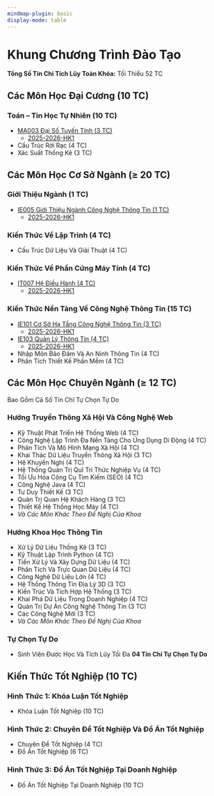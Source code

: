 ```yaml
---
mindmap-plugin: basic
display-mode: table
---
```


# Khung Chương Trình Đào Tạo

**Tổng Số Tín Chỉ Tích Lũy Toàn Khóa:** Tối Thiểu 52 TC

## Các Môn Học Đại Cương (10 TC)

### Toán – Tin Học Tự Nhiên (10 TC)

- [MA003 Đại Số Tuyến Tính (3 TC)](../uit/courses/MA003/MA003.md)
    - [2025-2026-HK1](../2025-2026-HK1.md)
- Cấu Trúc Rời Rạc (4 TC)
- Xác Suất Thống Kê (3 TC)

## Các Môn Học Cơ Sở Ngành (≥ 20 TC)

### Giới Thiệu Ngành (1 TC)

- [IE005 Giới Thiệu Ngành Công Nghệ Thông Tin (1 TC)](../uit/courses/IE005/IE005.md)
    - [2025-2026-HK1](../2025-2026-HK1.md)

### Kiến Thức Về Lập Trình (4 TC)

- Cấu Trúc Dữ Liệu Và Giải Thuật (4 TC)

### Kiến Thức Về Phần Cứng Máy Tính (4 TC)

- [IT007 Hệ Điều Hành (4 TC)](../uit/courses/IT007/IT007.md)
    - [2025-2026-HK1](../2025-2026-HK1.md)

### Kiến Thức Nền Tảng Về Công Nghệ Thông Tin (15 TC)

- [IE101 Cơ Sở Hạ Tầng Công Nghệ Thông Tin (3 TC)](../uit/courses/IE101/IE101.md)
    - [2025-2026-HK1](../2025-2026-HK1.md)
- [IE103 Quản Lý Thông Tin (4 TC)](../uit/courses/IE103/IE103.md)
    - [2025-2026-HK1](../2025-2026-HK1.md)
- Nhập Môn Bảo Đảm Và An Ninh Thông Tin (4 TC)
- Phân Tích Thiết Kế Phần Mềm (4 TC)

## Các Môn Học Chuyên Ngành (≥ 12 TC)

Bao Gồm Cả Số Tín Chỉ Tự Chọn Tự Do

### Hướng Truyền Thông Xã Hội Và Công Nghệ Web

- Kỹ Thuật Phát Triển Hệ Thống Web (4 TC)
- Công Nghệ Lập Trình Đa Nền Tảng Cho Ứng Dụng Di Động (4 TC)
- Phân Tích Và Mô Hình Mạng Xã Hội (4 TC)
- Khai Thác Dữ Liệu Truyền Thông Xã Hội (3 TC)
- Hệ Khuyến Nghị (4 TC)
- Hệ Thống Quản Trị Quĩ Tri Thức Nghiệp Vụ (4 TC)
- Tối Ưu Hóa Công Cụ Tìm Kiếm (SEO) (4 TC)
- Công Nghệ Java (4 TC)
- Tư Duy Thiết Kế (3 TC)
- Quản Trị Quan Hệ Khách Hàng (3 TC)
- Thiết Kế Hệ Thống Học Máy (4 TC)
- _Và Các Môn Khác Theo Đề Nghị Của Khoa_

### Hướng Khoa Học Thông Tin

- Xử Lý Dữ Liệu Thống Kê (3 TC)
- Kỹ Thuật Lập Trình Python (4 TC)
- Tiến Xử Lý Và Xây Dựng Dữ Liệu (4 TC)
- Phân Tích Và Trực Quan Dữ Liệu (4 TC)
- Công Nghệ Dữ Liệu Lớn (4 TC)
- Hệ Thống Thông Tin Địa Lý 3D (3 TC)
- Kiến Trúc Và Tích Hợp Hệ Thống (3 TC)
- Khai Phá Dữ Liệu Trong Doanh Nghiệp (4 TC)
- Quản Trị Dự Án Công Nghệ Thông Tin (3 TC)
- Các Công Nghệ Mới (3 TC)
- _Và Các Môn Khác Theo Đề Nghị Của Khoa_

### Tự Chọn Tự Do

- Sinh Viên Được Học Và Tích Lũy Tối Đa **04 Tín Chỉ Tự Chọn Tự Do**

## Kiến Thức Tốt Nghiệp (10 TC)

### Hình Thức 1: Khóa Luận Tốt Nghiệp

- Khóa Luận Tốt Nghiệp (10 TC)    

### Hình Thức 2: Chuyên Đề Tốt Nghiệp Và Đồ Án Tốt Nghiệp

- Chuyên Đề Tốt Nghiệp (4 TC)
- Đồ Án Tốt Nghiệp (6 TC)

### Hình Thức 3: Đồ Án Tốt Nghiệp Tại Doanh Nghiệp

- Đồ Án Tốt Nghiệp Tại Doanh Nghiệp (10 TC)
